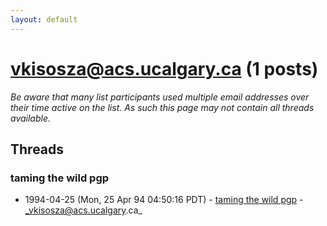 ```yaml
---
layout: default
---
```


# vkisosza@acs.ucalgary.ca (1 posts)

_Be aware that many list participants used multiple email addresses over their time active on the list. As such this page may not contain all threads available._

## Threads

### taming the wild pgp
+ 1994-04-25 (Mon, 25 Apr 94 04:50:16 PDT) - [taming the wild pgp](/archive/1994/04/6a9eb0432dd9fd2de9f8425b7a616ec35be4072305decbd363c3207929cd9664) - _vkisosza@acs.ucalgary.ca_

